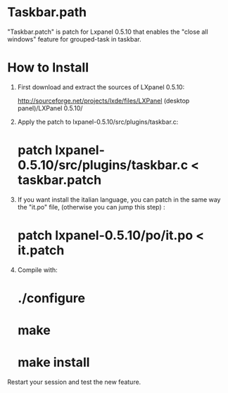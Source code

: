 # Taskbar.path

"Taskbar.patch" is patch for Lxpanel 0.5.10 that enables the "close all windows" 
feature for grouped-task in taskbar.

# How to Install

1) First download and extract the sources of LXpanel 0.5.10:

   http://sourceforge.net/projects/lxde/files/LXPanel (desktop panel)/LXPanel 0.5.10/

2) Apply the patch to lxpanel-0.5.10/src/plugins/taskbar.c:

   # patch lxpanel-0.5.10/src/plugins/taskbar.c < taskbar.patch

3) If you want install the italian language, you can patch in the same way the "it.po" file,
   (otherwise you can jump this step) :

   # patch lxpanel-0.5.10/po/it.po < it.patch

4) Compile with:

	# ./configure
	# make
	# make install

Restart your session and test the new feature.

